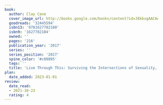 ```yaml
---
book:
  author: Clay Cane
  cover_image_url: http://books.google.com/books/content?id=J8kbvgAACAAJ&printsec=frontcover&img=1&zoom=1&source=gbs_api
  goodreads: '32445594'
  isbn13: '9781627782180'
  isbn9: '1627782184'
  owned: ''
  pages: '216'
  publication_year: '2017'
  series: ''
  series_position: '2017'
  spine_color: '#c09895'
  tags: ''
  title: 'Live Through This: Surviving the Intersections of Sexuality, God, and Race'
plan:
  date_added: 2023-01-01
review:
  date_read:
  - 2021-10-23
  rating: 4
---
```

